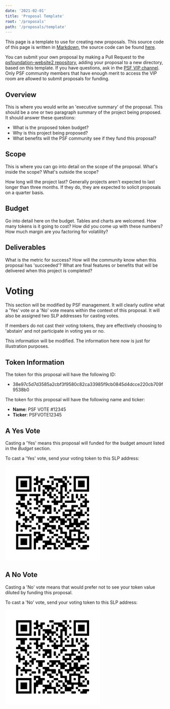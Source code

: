 ```yaml
---
date: '2021-02-01'
title: 'Proposal Template'
root: '/proposals'
path: '/proposals/template'
---
```


This page is a template to use for creating new proposals. This source code
of this page is written in [Markdown](https://www.markdownguide.org/getting-started/),
the source code can be found [here](https://github.com/Permissionless-Software-Foundation/psfoundation-website2/tree/master/proposals/2021-02-01-template).

You can submit your own proposal by making a Pull Request to
the [psfoundation-website2 repository](https://github.com/Permissionless-Software-Foundation/psfoundation-website2), adding your proposal to a new directory, based on this template. If you
have questions, ask in the [PSF VIP channel](https://t.me/psf_vip). Only PSF
community members that have enough merit to access the VIP room are allowed to
submit proposals for funding.

## Overview

This is where you would write an 'executive summary' of the proposal. This should
be a one or two paragraph summary of the project being proposed. It should
answer these questions:

- What is the proposed token budget?
- Why is this project being proposed?
- What benefits will the PSF community see if they fund this proposal?

## Scope

This is where you can go into detail on the scope of the proposal. What's inside
the scope? What's outside the scope?

How long will the project last? Generally projects aren't expected to last longer
than three months. If they do, they are expected to solicit proposals on a
quarter basis.

## Budget

Go into detail here on the budget. Tables and charts are welcomed. How many tokens
is it going to cost? How did you come up with these numbers? How much margin
are you factoring for volatility?

## Deliverables

What is the metric for success? How will the community know when this proposal
has 'succeeded'? What are final features or benefits that will be delivered
when this project is completed?

# Voting

This section will be modified by PSF management. It will clearly outline what
a 'Yes' vote or a 'No' vote means within the context of this proposal. It will
also be assigned two SLP addresses for casting votes.

If members do not cast their voting tokens, they are effectively choosing to
'abstain' and not participate in voting yes or no.

This information will be modified. The information here now is just for illustration
purposes.

## Token Information

The token for this proposal will have the following ID:

- 38e97c5d7d3585a2cbf3f9580c82ca33985f9cb0845d4dcce220cb709f9538b0

The token for this proposal will have the following name and ticker:

- **Name**: PSF VOTE #12345
- **Ticker**: PSFVOTE12345

## A Yes Vote

Casting a 'Yes' means this proposal will funded for the budget amount listed in
the _Budget_ section.

To cast a 'Yes' vote, send your voting token to this SLP address:

![simpleledger:qqsrke9lh257tqen99dkyy2emh4uty0vkyflye6lwa](./burn-qr.png)

## A No Vote

Casting a 'No' vote means that would prefer not to see your token value diluted
by funding this proposal.

To cast a 'No' vote, send your voting token to this SLP address:

![simpleledger:qqsrke9lh257tqen99dkyy2emh4uty0vkyflye6lwa](./burn-qr.png)
